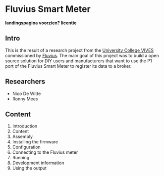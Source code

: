 # Fluvius Smart Meter


**landingspagina voorzien?**
**licentie**

## Intro

This is the result of a research project from the [University College VIVES](https://www.vives.be) commissioned by [Fluvius](https://www.fluvius.be). The main goal of this project was to build a open source solution for DIY users and manufacturers that want to use the P1 port of the Fluvius Smart Meter to register its data to a broker.

## Researchers

* Nico De Witte
* Ronny Mees

## Content

1. Introduction
2. Content
3. Assembly
4. Installing the firmware
5. Configuration 
6. Connecting to the Fluvius meter
7. Running
8. Development information
9. Using the output







